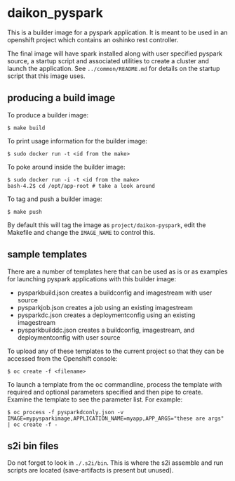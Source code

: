 # daikon_pyspark #

This is a builder image for a pyspark application. It is
meant to be used in an openshift project which contains
an oshinko rest controller.

The final image will have spark installed along with user
specified pyspark source, a startup script and associated
utilities to create a cluster and launch the application.
See `../common/README.md` for details on the startup script
that this image uses.

## producing a build image ##

To produce a builder image:

    $ make build

To print usage information for the builder image:

    $ sudo docker run -t <id from the make>

To poke around inside the builder image:

    $ sudo docker run -i -t <id from the make>
    bash-4.2$ cd /opt/app-root # take a look around

To tag and push a builder image:

    $ make push

By default this will tag the image as `project/daikon-pyspark`,
edit the Makefile and change the `IMAGE_NAME` to control this.

## sample templates ##

There are a number of templates here that can be used
as is or as examples for launching pyspark applications
with this builder image:

* pysparkbuild.json creates a buildconfig and imagestream with user source
* pysparkjob.json creates a job using an existing imagestream
* pysparkdc.json creates a deploymentconfig using an existing imagestream
* pysparkbuilddc.json creates a buildconfig, imagestream, and deploymentconfig with user source

To upload any of these templates to the current project so that
they can be accessed from the Openshift console:

    $ oc create -f <filename>

To launch a template from the oc commandline, process the template with
required and optional parameters specified and then pipe to create.
Examine the template to see the parameter list. For example:

    $ oc process -f pysparkdconly.json -v IMAGE=mypysparkimage,APPLICATION_NAME=myapp,APP_ARGS="these are args" | oc create -f -

## s2i bin files ##

Do not forget to look in `./.s2i/bin`. This is where the
s2i assemble and run scripts are located (save-artifacts is
present but unused).
